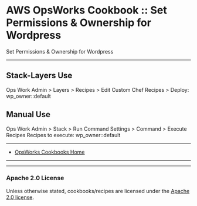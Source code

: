 # AWS OpsWorks Cookbook :: Set Permissions & Ownership for Wordpress

Set Permissions & Ownership for Wordpress

----

## Stack-Layers Use

Ops Work Admin > Layers > Recipes > Edit
Custom Chef Recipes > Deploy: wp_owner::default

## Manual Use

Ops Work Admin > Stack > Run Command
Settings > Command > Execute Recipes
Recipes to execute: wp_owner::default

----

* [OpsWorks Cookbooks Home](https://github.com/tribalNerd/aws-opsworks-cookbooks/)

----
----

### Apache 2.0 License

Unless otherwise stated, cookbooks/recipes are licensed under the [Apache 2.0 license](http://aws.amazon.com/apache-2-0/).